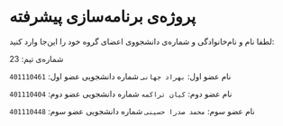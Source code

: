 # پروژه‌ی برنامه‌سازی پیشرفته
لطفا نام و نام‌خانوادگی و شماره‌ی دانشجووی اعضای گروه خود را این‌جا وارد کنید:

شماره‌ی تیم: 23

نام عضو اول: `بهراد جهانی`
شماره دانشجویی عضو اول: `401110461`

نام عضو دوم: `کیان تراکمه`
شماره دانشجویی عضو دوم: `401110404`

نام عضو سوم: `محمد صدرا حسینی`
شماره دانشجویی عضو سوم: `401110448`

